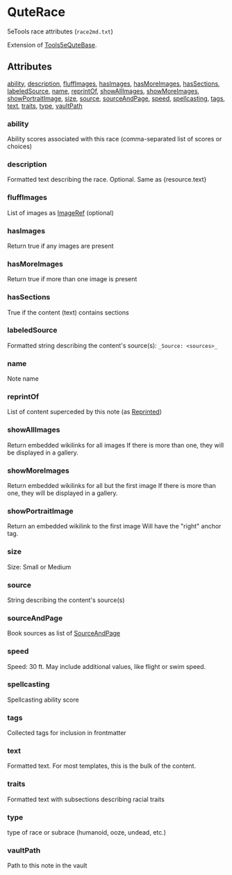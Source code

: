 # QuteRace

5eTools race attributes (`race2md.txt`)

Extension of [Tools5eQuteBase](Tools5eQuteBase.md).

## Attributes

[ability](#ability), [description](#description), [fluffImages](#fluffimages), [hasImages](#hasimages), [hasMoreImages](#hasmoreimages), [hasSections](#hassections), [labeledSource](#labeledsource), [name](#name), [reprintOf](#reprintof), [showAllImages](#showallimages), [showMoreImages](#showmoreimages), [showPortraitImage](#showportraitimage), [size](#size), [source](#source), [sourceAndPage](#sourceandpage), [speed](#speed), [spellcasting](#spellcasting), [tags](#tags), [text](#text), [traits](#traits), [type](#type), [vaultPath](#vaultpath)


### ability

Ability scores associated with this race (comma-separated list of scores or choices)

### description

Formatted text describing the race. Optional. Same as {resource.text}

### fluffImages

List of images as [ImageRef](../ImageRef.md) (optional)

### hasImages

Return true if any images are present

### hasMoreImages

Return true if more than one image is present

### hasSections

True if the content (text) contains sections

### labeledSource

Formatted string describing the content's source(s): `_Source: <sources>_`

### name

Note name

### reprintOf

List of content superceded by this note (as [Reprinted](../Reprinted.md))

### showAllImages

Return embedded wikilinks for all images
If there is more than one, they will be displayed in a gallery.

### showMoreImages

Return embedded wikilinks for all but the first image
If there is more than one, they will be displayed in a gallery.

### showPortraitImage

Return an embedded wikilink to the first image
Will have the "right" anchor tag.

### size

Size: Small or Medium

### source

String describing the content's source(s)

### sourceAndPage

Book sources as list of [SourceAndPage](../SourceAndPage.md)

### speed

Speed: 30 ft. May include additional values, like flight or swim speed.

### spellcasting

Spellcasting ability score

### tags

Collected tags for inclusion in frontmatter

### text

Formatted text. For most templates, this is the bulk of the content.

### traits

Formatted text with subsections describing racial traits

### type

type of race or subrace (humanoid, ooze, undead, etc.)

### vaultPath

Path to this note in the vault

